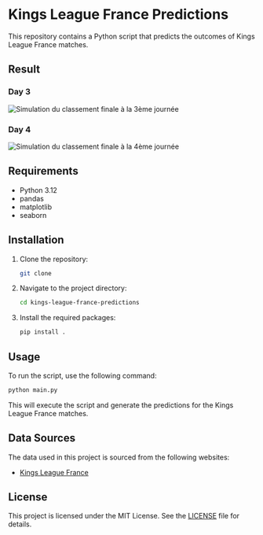 # Kings League France Predictions

This repository contains a Python script that predicts the outcomes of Kings League France matches.

## Result

### Day 3

![Simulation du classement finale à la 3ème journée](result/classement_kings_league_france_J3.png "Simulated final ranking after the 3rd day")

### Day 4

![Simulation du classement finale à la 4ème journée](result/classement_kings_league_france_J4.png "Simulated final ranking after the 4th day")

## Requirements

- Python 3.12
- pandas
- matplotlib
- seaborn

## Installation

1. Clone the repository:

   ```bash
   git clone
   ```

2. Navigate to the project directory:

   ```bash
   cd kings-league-france-predictions
   ```

3. Install the required packages:

   ```bash
   pip install .
   ```

## Usage

To run the script, use the following command:

```bash
python main.py
```

This will execute the script and generate the predictions for the Kings League France matches.

## Data Sources

The data used in this project is sourced from the following websites:

- [Kings League France](https://kingsleague.pro/fr/france)

## License

This project is licensed under the MIT License. See the [LICENSE](LICENSE) file for details.
